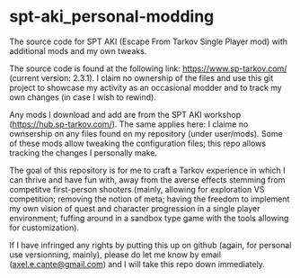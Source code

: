 # spt-aki_personal-modding
The source code for SPT AKI (Escape From Tarkov Single Player mod) with additional mods and my own tweaks.

The source code is found at the following link: https://www.sp-tarkov.com/ (current version: 2.3.1). I claim no ownership of the files and use this git project to showcase my activity as an occasional modder and to track my own changes (in case I wish to rewind).

Any mods I download and add are from the SPT AKI workshop (https://hub.sp-tarkov.com/). The same applies here: I claime no ownsership on any files found on my repository (under user/mods). Some of these mods allow tweaking the configuration files; this repo allows tracking the changes I personally make.

The goal of this repository is for me to craft a Tarkov experience in which I can thrive and have fun with, away from the averse effects stemming from competitve first-person shooters (mainly, allowing for exploration VS competition; removing the notion of meta; having the freedom to implement my own vision of quest and character progression in a single player environment; fuffing around in a sandbox type game with the tools allowing for customization).

If I have infringed any rights by putting this up on github (again, for personal use versionning, mainly), please do let me know by email (axel.e.cante@gmail.com) and I will take this repo down immediately.
